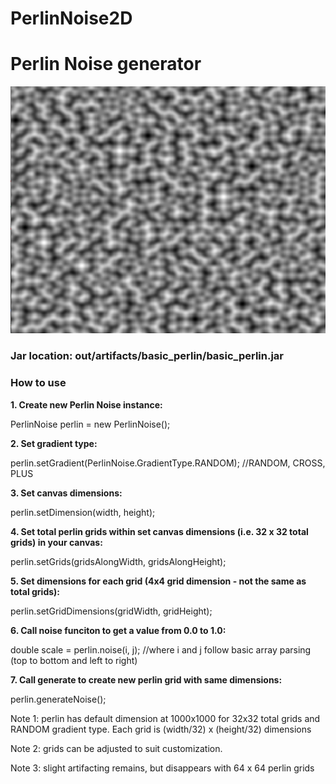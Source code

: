 # PerlinNoise2D
<h1>Perlin Noise generator</h1>
<img src="images/perlin.png">
<h3>Jar location: out/artifacts/basic_perlin/basic_perlin.jar</h3>
<h3>How to use</h3>
<b>
1. Create new Perlin Noise instance:</b>
       <p>PerlinNoise perlin = new PerlinNoise();<br></p>
<b>
2. Set gradient type:</b>
       <p>perlin.setGradient(PerlinNoise.GradientType.RANDOM); //RANDOM, CROSS, PLUS<br></p>
<b>
3. Set canvas dimensions:</b>
       <p>perlin.setDimension(width, height);<br></p>
<b>
4. Set total perlin grids within set canvas dimensions (i.e. 32 x 32 total grids) in your canvas:</b>
       <p>perlin.setGrids(gridsAlongWidth, gridsAlongHeight);<br></p>
<b>
5. Set dimensions for each grid (4x4 grid dimension - not the same as total grids):</b>
       <p>perlin.setGridDimensions(gridWidth, gridHeight);<br></p>
<b>
6. Call noise funciton to get a value from 0.0 to 1.0:</b>
       <p>double scale = perlin.noise(i, j); //where i and j follow basic array parsing (top to bottom and left to right)<br></p>
<b>
7. Call generate to create new perlin grid with same dimensions:</b>
       <p>perlin.generateNoise();<br></p>
<p>Note 1: perlin has default dimension at 1000x1000 for 32x32 total grids and RANDOM gradient type. Each grid is (width/32) x (height/32) dimensions</p>
<p>Note 2: grids can be adjusted to suit customization.</p>
<p>Note 3: slight artifacting remains, but disappears with 64 x 64 perlin grids</p>
